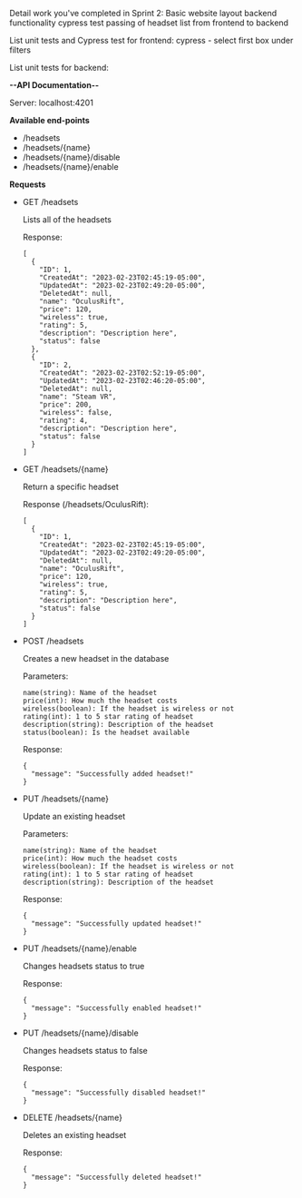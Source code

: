 Detail work you've completed in Sprint 2:
Basic website layout
backend functionality
cypress test
passing of headset list from frontend to backend

List unit tests and Cypress test for frontend:
cypress - select first box under filters

List unit tests for backend:


**--API Documentation--**

Server: localhost:4201

**Available end-points**

  - /headsets
  - /headsets/{name}
  - /headsets/{name}/disable
  - /headsets/{name}/enable


**Requests**

- GET /headsets

    Lists all of the headsets

    Response:
            
      [
        {
          "ID": 1,
          "CreatedAt": "2023-02-23T02:45:19-05:00",
          "UpdatedAt": "2023-02-23T02:49:20-05:00",
          "DeletedAt": null,
          "name": "OculusRift",
          "price": 120,
          "wireless": true,
          "rating": 5,
          "description": "Description here",
          "status": false
        },
        {
          "ID": 2,
          "CreatedAt": "2023-02-23T02:52:19-05:00",
          "UpdatedAt": "2023-02-23T02:46:20-05:00",
          "DeletedAt": null,
          "name": "Steam VR",
          "price": 200,
          "wireless": false,
          "rating": 4,
          "description": "Description here",
          "status": false
        }
      ]

- GET /headsets/{name}

    Return a specific headset
    
    Response (/headsets/OculusRift): 
    
      [
        {
          "ID": 1,
          "CreatedAt": "2023-02-23T02:45:19-05:00",
          "UpdatedAt": "2023-02-23T02:49:20-05:00",
          "DeletedAt": null,
          "name": "OculusRift",
          "price": 120,
          "wireless": true,
          "rating": 5,
          "description": "Description here",
          "status": false
        }
      ]

- POST /headsets

    Creates a new headset in the database
    
    Parameters:
      
      name(string): Name of the headset
      price(int): How much the headset costs
      wireless(boolean): If the headset is wireless or not
      rating(int): 1 to 5 star rating of headset
      description(string): Description of the headset
      status(boolean): Is the headset available
    
    Response:
    
      {
        "message": "Successfully added headset!"
      }

- PUT /headsets/{name}

    Update an existing headset
    
    Parameters:
      
      name(string): Name of the headset
      price(int): How much the headset costs
      wireless(boolean): If the headset is wireless or not
      rating(int): 1 to 5 star rating of headset
      description(string): Description of the headset

    Response:

      {
        "message": "Successfully updated headset!"
      }

- PUT /headsets/{name}/enable
    
    Changes headsets status to true
    
    Response:

      {
        "message": "Successfully enabled headset!"
      }

- PUT /headsets/{name}/disable
    
    Changes headsets status to false
    
    Response:

      {
        "message": "Successfully disabled headset!"
      }

- DELETE /headsets/{name}
  
    Deletes an existing headset
    
    Response:

      {
        "message": "Successfully deleted headset!"
      }


      
    
    

    
      
    
      
      
    
      
      
        
      
      
     










